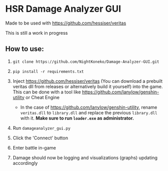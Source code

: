 # HSR Damage Analyzer GUI

Made to be used with https://github.com/hessiser/veritas

This is still a work in progress

## How to use:

1. `git clone https://github.com/NightKoneko/Damage-Analyzer-GUI.git`

2. `pip install -r requirements.txt`

2. Inject https://github.com/hessiser/veritas (You can download a prebuilt veritas dll from releases or alternatively build it yourself) into the game. This can be done with a tool like https://github.com/lanylow/genshin-utility or Cheat Engine

   * In the case of https://github.com/lanylow/genshin-utility, rename `veritas.dll` to `library.dll` and replace the previous `library.dll` with it. **Make sure to run `loader.exe` as administrator.**

3. Run `damageanalyzer_gui.py`

4. Click the 'Connect' button

5. Enter battle in-game

6. Damage should now be logging and visualizations (graphs) updating accordingly
